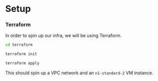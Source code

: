 # Setup

### Terraform

In order to spin up our infra, we will be using Terraform.

```bash
cd terraform
```
```bash
terraform init
```
```bash
terraform apply
```

This should spin up a VPC network and an `n1-standard-2` VM instance.